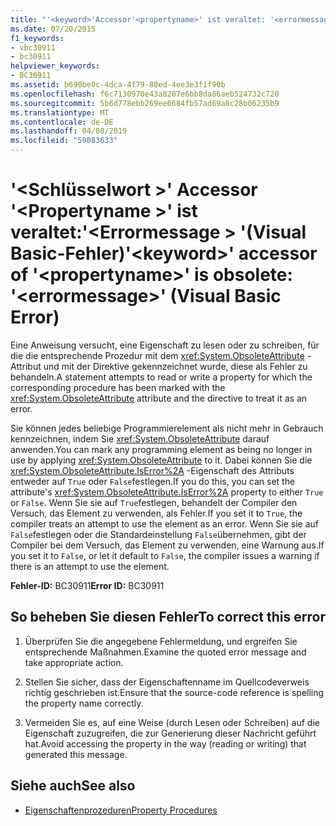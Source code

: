 ```yaml
---
title: "'<keyword>'Accessor'<propertyname>' ist veraltet: '<errormessage>' (Visual Basic-Fehler)"
ms.date: 07/20/2015
f1_keywords:
- vbc30911
- bc30911
helpviewer_keywords:
- BC30911
ms.assetid: b690be0c-4dca-4f79-88ed-4ee3e3f1f90b
ms.openlocfilehash: f6c7130970e43a8207e6bb8da86aeb524732c720
ms.sourcegitcommit: 5b6d778ebb269ee6684fb57ad69a8c28b06235b9
ms.translationtype: MT
ms.contentlocale: de-DE
ms.lasthandoff: 04/08/2019
ms.locfileid: "59083633"
---
```

# <a name="keyword-accessor-of-propertyname-is-obsolete-errormessage-visual-basic-error"></a><span data-ttu-id="2e373-102">'\<Schlüsselwort >' Accessor '\<Propertyname >' ist veraltet:'\<Errormessage > '(Visual Basic-Fehler)</span><span class="sxs-lookup"><span data-stu-id="2e373-102">'\<keyword>' accessor of '\<propertyname>' is obsolete: '\<errormessage>' (Visual Basic Error)</span></span>
<span data-ttu-id="2e373-103">Eine Anweisung versucht, eine Eigenschaft zu lesen oder zu schreiben, für die die entsprechende Prozedur mit dem <xref:System.ObsoleteAttribute> -Attribut und mit der Direktive gekennzeichnet wurde, diese als Fehler zu behandeln.</span><span class="sxs-lookup"><span data-stu-id="2e373-103">A statement attempts to read or write a property for which the corresponding procedure has been marked with the <xref:System.ObsoleteAttribute> attribute and the directive to treat it as an error.</span></span>  
  
 <span data-ttu-id="2e373-104">Sie können jedes beliebige Programmierelement als nicht mehr in Gebrauch kennzeichnen, indem Sie <xref:System.ObsoleteAttribute> darauf anwenden.</span><span class="sxs-lookup"><span data-stu-id="2e373-104">You can mark any programming element as being no longer in use by applying <xref:System.ObsoleteAttribute> to it.</span></span> <span data-ttu-id="2e373-105">Dabei können Sie die <xref:System.ObsoleteAttribute.IsError%2A> -Eigenschaft des Attributs entweder auf `True` oder `False`festlegen.</span><span class="sxs-lookup"><span data-stu-id="2e373-105">If you do this, you can set the attribute's <xref:System.ObsoleteAttribute.IsError%2A> property to either `True` or `False`.</span></span> <span data-ttu-id="2e373-106">Wenn Sie sie auf `True`festlegen, behandelt der Compiler den Versuch, das Element zu verwenden, als Fehler.</span><span class="sxs-lookup"><span data-stu-id="2e373-106">If you set it to `True`, the compiler treats an attempt to use the element as an error.</span></span> <span data-ttu-id="2e373-107">Wenn Sie sie auf `False`festlegen oder die Standardeinstellung `False`übernehmen, gibt der Compiler bei dem Versuch, das Element zu verwenden, eine Warnung aus.</span><span class="sxs-lookup"><span data-stu-id="2e373-107">If you set it to `False`, or let it default to `False`, the compiler issues a warning if there is an attempt to use the element.</span></span>  
  
 <span data-ttu-id="2e373-108">**Fehler-ID:** BC30911</span><span class="sxs-lookup"><span data-stu-id="2e373-108">**Error ID:** BC30911</span></span>  
  
## <a name="to-correct-this-error"></a><span data-ttu-id="2e373-109">So beheben Sie diesen Fehler</span><span class="sxs-lookup"><span data-stu-id="2e373-109">To correct this error</span></span>  
  
1.  <span data-ttu-id="2e373-110">Überprüfen Sie die angegebene Fehlermeldung, und ergreifen Sie entsprechende Maßnahmen.</span><span class="sxs-lookup"><span data-stu-id="2e373-110">Examine the quoted error message and take appropriate action.</span></span>  
  
2.  <span data-ttu-id="2e373-111">Stellen Sie sicher, dass der Eigenschaftenname im Quellcodeverweis richtig geschrieben ist.</span><span class="sxs-lookup"><span data-stu-id="2e373-111">Ensure that the source-code reference is spelling the property name correctly.</span></span>  
  
3.  <span data-ttu-id="2e373-112">Vermeiden Sie es, auf eine Weise (durch Lesen oder Schreiben) auf die Eigenschaft zuzugreifen, die zur Generierung dieser Nachricht geführt hat.</span><span class="sxs-lookup"><span data-stu-id="2e373-112">Avoid accessing the property in the way (reading or writing) that generated this message.</span></span>  
  
## <a name="see-also"></a><span data-ttu-id="2e373-113">Siehe auch</span><span class="sxs-lookup"><span data-stu-id="2e373-113">See also</span></span>

- [<span data-ttu-id="2e373-114">Eigenschaftenprozeduren</span><span class="sxs-lookup"><span data-stu-id="2e373-114">Property Procedures</span></span>](../../visual-basic/programming-guide/language-features/procedures/property-procedures.md)
